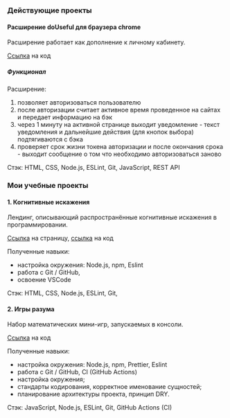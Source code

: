 ### Действующие проекты

#### Расширение doUseful для браузера chrome

Расширение работает как дополнение к личному кабинету.

[Ссылка](https://github.com/Maria-Petroffa/extension) на код

##### Функционал
Расширение:

1) позволяет авторизоваться пользователю
2) после авторизации считает активное время проведенное на сайтах и передает информацию на бэк
3) через 1 минуту на активной странице выходит уведомление - текст уведомления и дальнейшие действия (для кнопок выбора) подтягиваются с бэка
4) проверяет срок жизни токена авторизации и после окончания срока - выходит сообщение о том что необходимо авторизоваться заново

Стэк: HTML, CSS, Node.js, ESLint, Git, JavaScript, REST API


### Мои учебные проекты

#### 1. Когнитивные искажения

Лендинг, описывающий распространённые когнитивные искажения в программировании.

[Ссылка](https://maria-petroffa.github.io/cognitive-distortions/) на страницу, [ссылка](https://github.com/Maria-Petroffa/cognitive-distortions) на код

Полученные навыки:
- настройка окружения: Node.js, npm, Eslint
- работа с Git / GitHub,
- освоение VSCode

Стэк: HTML, CSS, Node.js, ESLint, Git,

#### 2. Игры разума

Набор математических мини-игр, запускаемых в консоли.

[Ссылка](https://github.com/Maria-Petroffa/frontend-project-lvl1) на код


Полученные навыки:
- настройка окружения: Node.js, npm, Prettier, Eslint
- работа с Git / GitHub, CI (GitHub Actions)
- настройка окружения;
- стандарты кодирования, корректное именование сущностей;
- планирование архитектуры проекта, принцип DRY.

Стэк: JavaScript, Node.js, ESLint, Git, GitHub Actions (CI)

<!--
**Maria-Petroffa/Maria-Petroffa** is a ✨ _special_ ✨ repository because its `README.md` (this file) appears on your GitHub profile.

Here are some ideas to get you started:

- 🔭 I’m currently working on ...
- 🌱 I’m currently learning ...
- 👯 I’m looking to collaborate on ...
- 🤔 I’m looking for help with ...
- 💬 Ask me about ...
- 📫 How to reach me: ...
- 😄 Pronouns: ...
- ⚡ Fun fact: ...
-->
